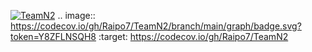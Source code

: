 [![TeamN2](https://github.com/Raipo7/TeamN2/actions/workflows/CIforlab.yml/badge.svg?branch=Daniil)](https://github.com/Raipo7/TeamN2/actions/workflows/CIforlab.yml)
.. image:: https://codecov.io/gh/Raipo7/TeamN2/branch/main/graph/badge.svg?token=Y8ZFLNSQH8 
 :target: https://codecov.io/gh/Raipo7/TeamN2